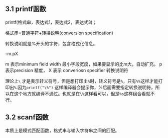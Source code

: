 

## 3.1 printf函数

printf(格式串，表达式1，表达式2，表达式3)；

格式串=普通字符+转换说明(conversion specification)

转换说明就是%开头的字符，包含格式化信息。

-m.pX

m 表示minimum field width 最小字段宽度，如果要显示的比m大，自动扩充。
p 表示precision 精度，
X 表示 converiosn specifier 转换说明符

理论上`\` 才是表示转义符号，但是想打印出`%`时，转义符号是`%`，只有`%%`这样才能打印出`%`.因为`printf("\%")` 这样编译器会提示你，%后面需要指定转换说明符，所以在这个地方就编译不通过。也就是在`\%`这样看可以，但是`%s`这样组合看就不行。

## 3.2 scanf函数

本质上是模式匹配函数，格式串与输入字符串之间的匹配。